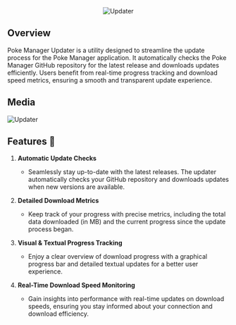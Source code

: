 <div align="center">
  <img src="https://github.com/Ryukotsuki/Poke-Manager-Updater/assets/50199421/2fafe453-cbe3-49ff-8ff2-caebeec90e26" alt="Updater">
</div>

## Overview

Poke Manager Updater is a utility designed to streamline the update process for the Poke Manager application. It automatically checks the Poke Manager GitHub repository for the latest release and downloads updates efficiently. Users benefit from real-time progress tracking and download speed metrics, ensuring a smooth and transparent update experience.


## Media
![Updater](https://github.com/user-attachments/assets/cb2eb869-5e1f-4301-a44d-708af5a36af8)

## Features 🚀

1. **Automatic Update Checks**  
   - Seamlessly stay up-to-date with the latest releases. The updater automatically checks your GitHub repository and downloads updates when new versions are available.

2. **Detailed Download Metrics**  
   - Keep track of your progress with precise metrics, including the total data downloaded (in MB) and the current progress since the update process began.

3. **Visual & Textual Progress Tracking**  
   - Enjoy a clear overview of download progress with a graphical progress bar and detailed textual updates for a better user experience.

4. **Real-Time Download Speed Monitoring**  
   - Gain insights into performance with real-time updates on download speeds, ensuring you stay informed about your connection and download efficiency.
